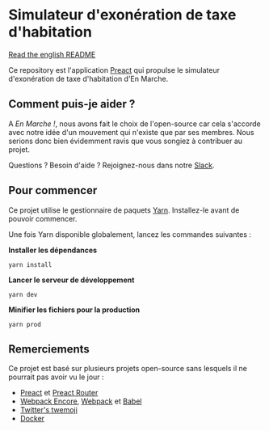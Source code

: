 # Simulateur d'exonération de taxe d'habitation

[Read the english README](README.en-US.md)

Ce repository est l'application [Preact](https://github.com/developit/preact) qui propulse le simulateur d'exonération
de taxe d'habitation d'En Marche.

## Comment puis-je aider ?

A *En Marche !*, nous avons fait le choix de l'open-source car cela s'accorde avec notre idée d'un mouvement qui
n'existe que par ses membres. Nous serions donc bien évidemment ravis que vous songiez à contribuer au projet.

Questions ? Besoin d'aide ? Rejoignez-nous dans notre [Slack](https://publicslack.com/slacks/en-marche-dev/invites/new).

## Pour commencer

Ce projet utilise le gestionnaire de paquets [Yarn](https://yarnpkg.com). Installez-le avant de pouvoir commencer.

Une fois Yarn disponible globalement, lancez les commandes suivantes :

**Installer les dépendances**

```
yarn install 
```

**Lancer le serveur de développement**

```
yarn dev
```

**Minifier les fichiers pour la production**

```
yarn prod
```

## Remerciements

Ce projet est basé sur plusieurs projets open-source sans lesquels il ne pourrait pas avoir vu le jour :

* [Preact](https://github.com/developit/preact) et [Preact Router](https://github.com/developit/preact-router)
* [Webpack Encore](https://github.com/symfony/webpack-encore), [Webpack](https://github.com/webpack/webpack) et [Babel](https://github.com/babel/babel)
* [Twitter's twemoji](https://github.com/twitter/twemoji)
* [Docker](https://github.com/docker/docker-ce)

